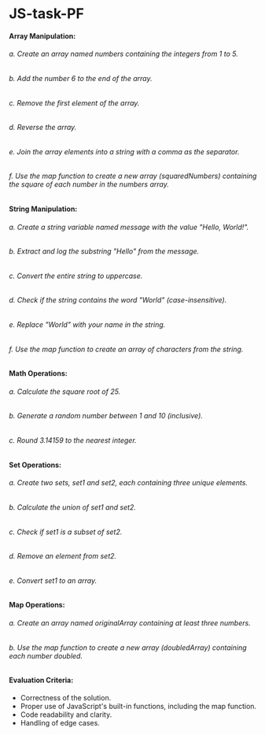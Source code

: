 # JS-task-PF

#### Array Manipulation:

###### a. Create an array named numbers containing the integers from 1 to 5.
###### b. Add the number 6 to the end of the array.
###### c. Remove the first element of the array.
###### d. Reverse the array.
###### e. Join the array elements into a string with a comma as the separator.
###### f. Use the map function to create a new array (squaredNumbers) containing the square of each number in the numbers array.

#### String Manipulation:

###### a. Create a string variable named message with the value "Hello, World!".
###### b. Extract and log the substring "Hello" from the message.
###### c. Convert the entire string to uppercase.
###### d. Check if the string contains the word "World" (case-insensitive).
###### e. Replace "World" with your name in the string.
###### f. Use the map function to create an array of characters from the string.

#### Math Operations:

###### a. Calculate the square root of 25.
###### b. Generate a random number between 1 and 10 (inclusive).
###### c. Round 3.14159 to the nearest integer.

#### Set Operations:

###### a. Create two sets, set1 and set2, each containing three unique elements.
###### b. Calculate the union of set1 and set2.
###### c. Check if set1 is a subset of set2.
###### d. Remove an element from set2.
###### e. Convert set1 to an array.

#### Map Operations:

###### a. Create an array named originalArray containing at least three numbers.
###### b. Use the map function to create a new array (doubledArray) containing each number doubled.

#### Evaluation Criteria:
- Correctness of the solution.
- Proper use of JavaScript's built-in functions, including the map function.
- Code readability and clarity.
- Handling of edge cases.

